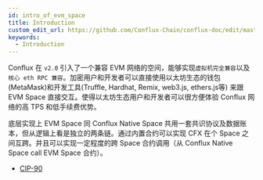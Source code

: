 ```yaml
---
id: intro_of_evm_space
title: Introduction
custom_edit_url: https://github.com/Conflux-Chain/conflux-doc/edit/master/docs/EVM-Space/intro.md
keywords:
  - Introduction
---
```


Conflux 在 `v2.0` 引入了一个兼容 EVM 网络的空间，能够实现`虚拟机完全兼容`以及`核心 eth RPC 兼容`。加密用户和开发者可以直接使用以太坊生态的钱包(MetaMask)和开发工具(Truffle, Hardhat, Remix, web3.js, ethers.js等) 来跟 EVM Space 直接交互。使得以太坊生态用户和开发者可以很方便体验 Conflux 网络的高 TPS 和低手续费优势。

底层实现上 EVM Space 同 Conflux Native Space 共用一套共识协议及数据账本，但从逻辑上看是独立的两条链。通过内置合约可以实现 CFX 在个 Space 之间互跨。并且可以实现一定程度的跨 Space 合约调用（从 Conflux Native Space call EVM Space 合约）。

* [CIP-90](https://forum.conflux.fun/t/cip-90-evm/13143)
